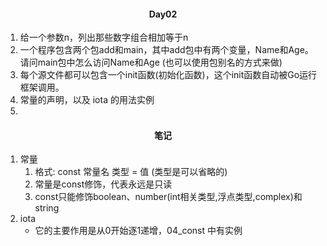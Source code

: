 #### <center>Day02</center>

1. 给一个参数n，列出那些数字组合相加等于n
2. 一个程序包含两个包add和main，其中add包中有两个变量，Name和Age。请问main包中怎么访问Name和Age (也可以使用包别名的方式来做)
3. 每个源文件都可以包含一个init函数(初始化函数)，这个init函数自动被Go运行框架调用。
4. 常量的声明，以及 iota 的用法实例
5. 
#### <center>笔记</center>
1. 常量
   1. 格式: const 常量名 类型 = 值 (类型是可以省略的)
   2. 常量是const修饰，代表永远是只读
   3. const只能修饰boolean、number(int相关类型,浮点类型,complex)和string
2. iota
    * 它的主要作用是从0开始逐1递增，04_const 中有实例